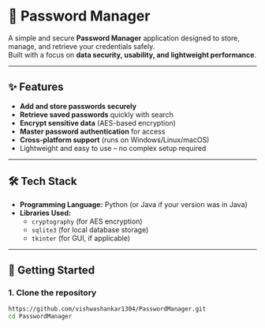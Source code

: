 # 🔐 Password Manager

A simple and secure **Password Manager** application designed to store, manage, and retrieve your credentials safely.  
Built with a focus on **data security, usability, and lightweight performance**.

---

## ✨ Features

- **Add and store passwords securely**  
- **Retrieve saved passwords** quickly with search  
- **Encrypt sensitive data** (AES-based encryption)  
- **Master password authentication** for access  
- **Cross-platform support** (runs on Windows/Linux/macOS)  
- Lightweight and easy to use – no complex setup required  

---

## 🛠️ Tech Stack

- **Programming Language:** Python (or Java if your version was in Java)  
- **Libraries Used:**  
  - `cryptography` (for AES encryption)  
  - `sqlite3` (for local database storage)  
  - `tkinter` (for GUI, if applicable)  

---

## 🚀 Getting Started

### 1. Clone the repository
```bash
https://github.com/vishwashankar1304/PasswordManager.git
cd PasswordManager
